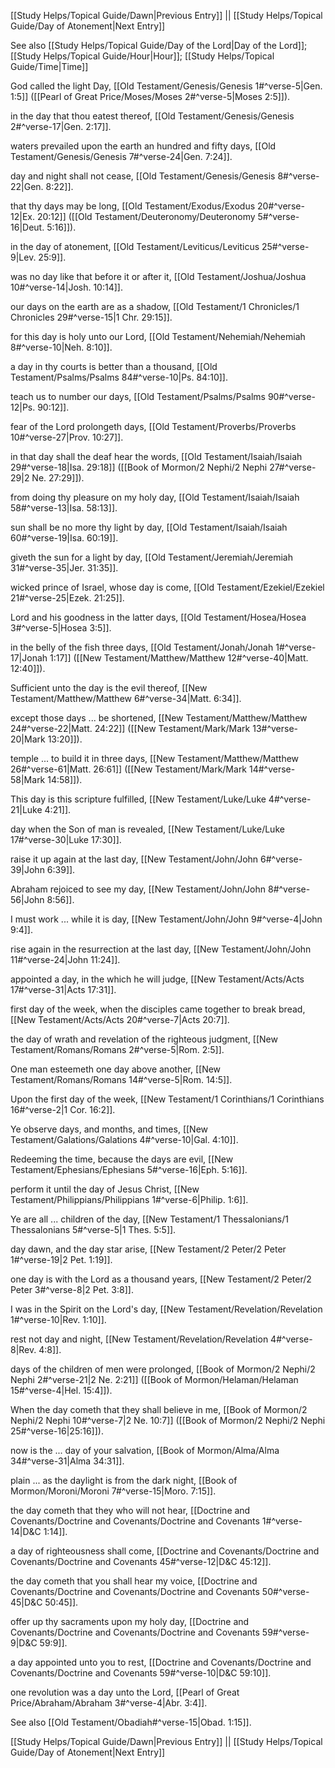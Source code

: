[[Study Helps/Topical Guide/Dawn|Previous Entry]]  ||  [[Study Helps/Topical Guide/Day of Atonement|Next Entry]]

 See also [[Study Helps/Topical Guide/Day of the Lord|Day of the Lord]]; [[Study Helps/Topical Guide/Hour|Hour]]; [[Study Helps/Topical Guide/Time|Time]]

 God called the light Day, [[Old Testament/Genesis/Genesis 1#^verse-5|Gen. 1:5]] ([[Pearl of Great Price/Moses/Moses 2#^verse-5|Moses 2:5]]).

 in the day that thou eatest thereof, [[Old Testament/Genesis/Genesis 2#^verse-17|Gen. 2:17]].

 waters prevailed upon the earth an hundred and fifty days, [[Old Testament/Genesis/Genesis 7#^verse-24|Gen. 7:24]].

 day and night shall not cease, [[Old Testament/Genesis/Genesis 8#^verse-22|Gen. 8:22]].

 that thy days may be long, [[Old Testament/Exodus/Exodus 20#^verse-12|Ex. 20:12]] ([[Old Testament/Deuteronomy/Deuteronomy 5#^verse-16|Deut. 5:16]]).

 in the day of atonement, [[Old Testament/Leviticus/Leviticus 25#^verse-9|Lev. 25:9]].

 was no day like that before it or after it, [[Old Testament/Joshua/Joshua 10#^verse-14|Josh. 10:14]].

 our days on the earth are as a shadow, [[Old Testament/1 Chronicles/1 Chronicles 29#^verse-15|1 Chr. 29:15]].

 for this day is holy unto our Lord, [[Old Testament/Nehemiah/Nehemiah 8#^verse-10|Neh. 8:10]].

 a day in thy courts is better than a thousand, [[Old Testament/Psalms/Psalms 84#^verse-10|Ps. 84:10]].

 teach us to number our days, [[Old Testament/Psalms/Psalms 90#^verse-12|Ps. 90:12]].

 fear of the Lord prolongeth days, [[Old Testament/Proverbs/Proverbs 10#^verse-27|Prov. 10:27]].

 in that day shall the deaf hear the words, [[Old Testament/Isaiah/Isaiah 29#^verse-18|Isa. 29:18]] ([[Book of Mormon/2 Nephi/2 Nephi 27#^verse-29|2 Ne. 27:29]]).

 from doing thy pleasure on my holy day, [[Old Testament/Isaiah/Isaiah 58#^verse-13|Isa. 58:13]].

 sun shall be no more thy light by day, [[Old Testament/Isaiah/Isaiah 60#^verse-19|Isa. 60:19]].

 giveth the sun for a light by day, [[Old Testament/Jeremiah/Jeremiah 31#^verse-35|Jer. 31:35]].

 wicked prince of Israel, whose day is come, [[Old Testament/Ezekiel/Ezekiel 21#^verse-25|Ezek. 21:25]].

 Lord and his goodness in the latter days, [[Old Testament/Hosea/Hosea 3#^verse-5|Hosea 3:5]].

 in the belly of the fish three days, [[Old Testament/Jonah/Jonah 1#^verse-17|Jonah 1:17]] ([[New Testament/Matthew/Matthew 12#^verse-40|Matt. 12:40]]).

 Sufficient unto the day is the evil thereof, [[New Testament/Matthew/Matthew 6#^verse-34|Matt. 6:34]].

 except those days ... be shortened, [[New Testament/Matthew/Matthew 24#^verse-22|Matt. 24:22]] ([[New Testament/Mark/Mark 13#^verse-20|Mark 13:20]]).

 temple ... to build it in three days, [[New Testament/Matthew/Matthew 26#^verse-61|Matt. 26:61]] ([[New Testament/Mark/Mark 14#^verse-58|Mark 14:58]]).

 This day is this scripture fulfilled, [[New Testament/Luke/Luke 4#^verse-21|Luke 4:21]].

 day when the Son of man is revealed, [[New Testament/Luke/Luke 17#^verse-30|Luke 17:30]].

 raise it up again at the last day, [[New Testament/John/John 6#^verse-39|John 6:39]].

 Abraham rejoiced to see my day, [[New Testament/John/John 8#^verse-56|John 8:56]].

 I must work ... while it is day, [[New Testament/John/John 9#^verse-4|John 9:4]].

 rise again in the resurrection at the last day, [[New Testament/John/John 11#^verse-24|John 11:24]].

 appointed a day, in the which he will judge, [[New Testament/Acts/Acts 17#^verse-31|Acts 17:31]].

 first day of the week, when the disciples came together to break bread, [[New Testament/Acts/Acts 20#^verse-7|Acts 20:7]].

 the day of wrath and revelation of the righteous judgment, [[New Testament/Romans/Romans 2#^verse-5|Rom. 2:5]].

 One man esteemeth one day above another, [[New Testament/Romans/Romans 14#^verse-5|Rom. 14:5]].

 Upon the first day of the week, [[New Testament/1 Corinthians/1 Corinthians 16#^verse-2|1 Cor. 16:2]].

 Ye observe days, and months, and times, [[New Testament/Galations/Galations 4#^verse-10|Gal. 4:10]].

 Redeeming the time, because the days are evil, [[New Testament/Ephesians/Ephesians 5#^verse-16|Eph. 5:16]].

 perform it until the day of Jesus Christ, [[New Testament/Philippians/Philippians 1#^verse-6|Philip. 1:6]].

 Ye are all ... children of the day, [[New Testament/1 Thessalonians/1 Thessalonians 5#^verse-5|1 Thes. 5:5]].

 day dawn, and the day star arise, [[New Testament/2 Peter/2 Peter 1#^verse-19|2 Pet. 1:19]].

 one day is with the Lord as a thousand years, [[New Testament/2 Peter/2 Peter 3#^verse-8|2 Pet. 3:8]].

 I was in the Spirit on the Lord's day, [[New Testament/Revelation/Revelation 1#^verse-10|Rev. 1:10]].

 rest not day and night, [[New Testament/Revelation/Revelation 4#^verse-8|Rev. 4:8]].

 days of the children of men were prolonged, [[Book of Mormon/2 Nephi/2 Nephi 2#^verse-21|2 Ne. 2:21]] ([[Book of Mormon/Helaman/Helaman 15#^verse-4|Hel. 15:4]]).

 When the day cometh that they shall believe in me, [[Book of Mormon/2 Nephi/2 Nephi 10#^verse-7|2 Ne. 10:7]] ([[Book of Mormon/2 Nephi/2 Nephi 25#^verse-16|25:16]]).

 now is the ... day of your salvation, [[Book of Mormon/Alma/Alma 34#^verse-31|Alma 34:31]].

 plain ... as the daylight is from the dark night, [[Book of Mormon/Moroni/Moroni 7#^verse-15|Moro. 7:15]].

 the day cometh that they who will not hear, [[Doctrine and Covenants/Doctrine and Covenants/Doctrine and Covenants 1#^verse-14|D&C 1:14]].

 a day of righteousness shall come, [[Doctrine and Covenants/Doctrine and Covenants/Doctrine and Covenants 45#^verse-12|D&C 45:12]].

 the day cometh that you shall hear my voice, [[Doctrine and Covenants/Doctrine and Covenants/Doctrine and Covenants 50#^verse-45|D&C 50:45]].

 offer up thy sacraments upon my holy day, [[Doctrine and Covenants/Doctrine and Covenants/Doctrine and Covenants 59#^verse-9|D&C 59:9]].

 a day appointed unto you to rest, [[Doctrine and Covenants/Doctrine and Covenants/Doctrine and Covenants 59#^verse-10|D&C 59:10]].

 one revolution was a day unto the Lord, [[Pearl of Great Price/Abraham/Abraham 3#^verse-4|Abr. 3:4]].

 See also [[Old Testament/Obadiah#^verse-15|Obad. 1:15]].

[[Study Helps/Topical Guide/Dawn|Previous Entry]]  ||  [[Study Helps/Topical Guide/Day of Atonement|Next Entry]]